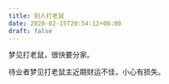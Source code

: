 ```yaml
---
title: 别人打老鼠
date: 2020-02-15T20:54:12+08:00
draft: false
---
```


梦见打老鼠，很快要分家。

待业者梦见打老鼠主近期财运不佳，小心有损失。

